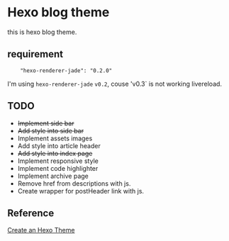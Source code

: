 # Hexo blog theme
this is hexo blog theme.

## requirement

```
    "hexo-renderer-jade": "0.2.0"
```

I'm using `hexo-renderer-jade` `v0.2`, couse 'v0.3` is not working livereload.

## TODO
* ~~Implement side bar~~
* ~~Add style into side bar~~
* Implement assets images
* Add style into article header
* ~~Add style into index page~~
* Implement responsive style
* Implement code highlighter
* Implement archive page
* Remove href from descriptions with js.
* Create wrapper for postHeader link with js.

## Reference
[Create an Hexo Theme](http://www.codeblocq.com/2016/03/Create-an-Hexo-Theme-Part-1-Index/)